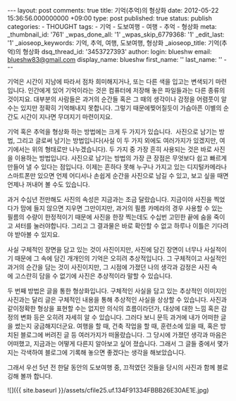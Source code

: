 \--- layout: post comments: true title: 기억(추억)의 형상화 date: 2012-05-22 15:36:56.000000000 +09:00 type: post published: true status: publish categories: - THOUGHT tags: - 기억 - 도보여행 - 여행 - 추억 - 형상화 meta: \_thumbnail\_id: '761' \_wpas\_done\_all: '1' \_wpas\_skip\_6779368: '1' \_edit\_last: '1' \_aioseop\_keywords: 기억, 추억, 여행, 도보여행, 형상화 \_aioseop\_title: 기억(추억)의 형상화 dsq\_thread\_id: '3453727393' author: login: blueshw email: blueshw83@gmail.com display\_name: blueshw first\_name: '' last\_name: '' ---

기억은 시간이 지남에 따라서 점차 희미해지거나, 또는 다른 색을 입고는 변색되기 마련입니다. 인간에게 있어 기억이라는 것은 컴퓨터에 저장해 놓은 파일들과는 다른 종류의 것이지요. 대부분의 사람들은 과거의 순간들 혹은 그 때의 생각이나 감정을 어렴풋이 알수는 있지만 정확히 기억해내지 못합니다. 그렇기 때문에찢어질듯이 가슴아픈 이별의 순간도 시간이 지나면 무뎌지기 마련이지요.

기억 혹은 추억을 형상화 하는 방법에는 크게 두 가지가 있습니다.  사진으로 남기는 방법, 그리고 글로써 남기는 방법입니다(사실 이 두 가지 외에도 여러가지가 있겠지만, 여기에서는 위의 형태로만 나누겠습니다). 두 가지 중 가장 흔히 사용되는 것은 바로 사진을 이용하는 방법입니다. 사진으로 남기는 방법의 가장 큰 장점은 무엇보다 쉽고 빠르게 만들어 낼 수 있다는 점입니다. 이제는 흔하다 못해 누구나 가지고 있는 디지털카메라나 스마트폰만 있으면 언제 어디서나 손쉽게 순간을 사진으로 남길 수 있고, 보고 싶을 때면 언제나 꺼내어 볼 수도 있습니다. 

과거 수십년 전만해도 사진의 속성은 지금과는 조금 달랐습니다. 지금이야 사진을 찍었다가 맘에 들지 않으면 지우면 그만이지만, 과거의 필름 카메라의 경우 사용할 수 있는 필름의 수량이 한정적이기 때문에 사진을 한장 찍는데도 수십번 고민한 끝에 숨을 죽이고 셔터를 눌러야합니다. 그리고 그 결과물은 바로 확인할 수 없고 하루나 이틀은 기다려야 받아볼 수 있지요. 

사실 구체적인 장면을 담고 있는 것이 사진이지만, 사진에 담긴 장면이 너무나 사실적이기 때문에 그 속에 담긴 개개인의 기억은 오히려 추상적입니다. 그 구체적이고 사실적인 과거의 순간을 담는 것이 사진이지만, 그 시점에 가졌던 나의 생각과 감정은 사진 속에 고스란히 담을 수 없기에 사진은 추상적이라 말할 수 있습니다.

두 번째 방법은 글을 통한 형상화입니다. 구체적인 사실을 담고 있는 추상적인 이미지인 사진과는 달리 글은 구체적인 내용을 통해 추상적인 사실을 상상할 수 있습니다. 사진과 같이정확한 형상을 표현할 수는 없지만 의식의 흐름이라던가, 대상에 대한 느낌 혹은 감정의 변화 등은 오히려 자세히 알 수 있습니다. 그러다 보니 문득 과거에 내가 어떠한 글을 썼는지 궁금해지더군요. 여행을 할 때, 건축 작업을 할 때, 훈련소에 있을 때, 혹은 방치된 블로그에 버려진 글 등 여러가지가 떠올랐습니다. 그 당시에 가졌던 생각과 마음은 어떠했고, 지금과는 어떻게 다른지 알아보고 싶어 졌습니다. 그래서 그 글들 중에서 몇가지는 각색하여 블로그에 기록해 놓으면 좋겠다는 생각을 해보았습니다.

그래서 우선 5년 전 한달 동안의 도보여행 중, 끄적였던 것들을 당시의 사진과 함께 블로깅해 볼까 합니다.

![]({{ site.baseurl }}/assets/cfile25.uf.134F91334FBBB26E30AE1E.jpg)